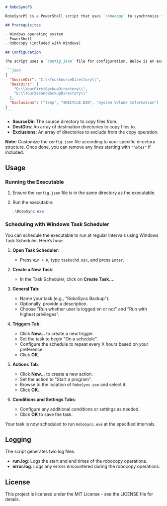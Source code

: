 ````markdown
# RoboSyncPS

RoboSyncPS is a PowerShell script that uses `robocopy` to synchronize files from a source directory to multiple destination directories. It supports exclusions and logs the operations.

## Prerequisites

- Windows operating system
- PowerShell
- Robocopy (included with Windows)

## Configuration

The script uses a `config.json` file for configuration. Below is an example of the configuration file:

```json
{
  "SourceDir": "C:\\YourSourceDirectory\\",
  "DestDirs": [
    "D:\\YourFirstBackupDirectory\\",
    "E:\\YourSecondBackupDirectory\\"
  ],
  "Exclusions": ["temp", "$RECYCLE.BIN", "System Volume Information"]
}
```
````

- **SourceDir**: The source directory to copy files from.
- **DestDirs**: An array of destination directories to copy files to.
- **Exclusions**: An array of directories to exclude from the copy operation.

**Note:** Customize the `config.json` file according to your specific directory structure. Once done, you can remove any lines starting with `"notes"` if included.

## Usage

### Running the Executable

1. Ensure the `config.json` file is in the same directory as the executable.
2. Run the executable:

   ```powershell
   .\RoboSync.exe
   ```

### Scheduling with Windows Task Scheduler

You can schedule the executable to run at regular intervals using Windows Task Scheduler. Here’s how:

1. **Open Task Scheduler**:

   - Press `Win + R`, type `taskschd.msc`, and press `Enter`.

2. **Create a New Task**:

   - In the Task Scheduler, click on **Create Task...**.

3. **General Tab**:

   - Name your task (e.g., "RoboSync Backup").
   - Optionally, provide a description.
   - Choose "Run whether user is logged on or not" and "Run with highest privileges".

4. **Triggers Tab**:

   - Click **New...** to create a new trigger.
   - Set the task to begin "On a schedule".
   - Configure the schedule to repeat every X hours based on your preference.
   - Click **OK**.

5. **Actions Tab**:

   - Click **New...** to create a new action.
   - Set the action to "Start a program".
   - Browse to the location of `RoboSync.exe` and select it.
   - Click **OK**.

6. **Conditions and Settings Tabs**:
   - Configure any additional conditions or settings as needed.
   - Click **OK** to save the task.

Your task is now scheduled to run `RoboSync.exe` at the specified intervals.

## Logging

The script generates two log files:

- **run.log**: Logs the start and end times of the robocopy operations.
- **error.log**: Logs any errors encountered during the robocopy operations.

## License

This project is licensed under the MIT License - see the LICENSE file for details.

```

```
